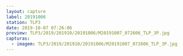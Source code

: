 ```yaml
---
layout: capture
label: 20191006
station: TLP3
date: 2019-10-07 07:26:06
preview: TLP3/2019/201910/20191006/M20191007_072606_TLP_3P.jpg
capturas:
  - imagem: TLP3/2019/201910/20191006/M20191007_072606_TLP_3P.jpg
---
```

